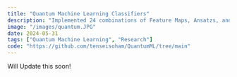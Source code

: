 ```yaml
---
title: "Quantum Machine Learning Classifiers"
description: "Implemented 24 combinations of Feature Maps, Ansatzs, and Optimizers to evaluate the efficacy of quantum kernel‐based classifiers. Our best combination — Z-Feature map, EfficientSU2 ansatz, and L_BFGS_B optimizer — outperformed classical SVM across all metrics."
image: "/images/quantum.JPG"
date: 2024-05-31
tags: ["Quantum Machine Learning", "Research"]
code: "https://github.com/tenseisoham/QuantumML/tree/main"
---
```


Will Update this soon!
